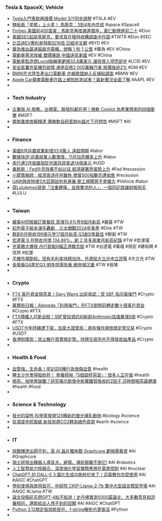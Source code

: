 ### Tesla & SpaceX; Vehicle
- [Tesla入門車款再降價 Model 3/Y同步調整](https://www.supermoto8.com/articles/12092) #TSLA #EV
- [無船員「星艦」上火星！ 馬斯克：3到4年內完成](https://news.ttv.com.tw/news/11210060015900I) #space #SpaceX
- [Forbes 美國前400富豪：馬斯克再度禪連寶座，黃仁勳擠進前二十](https://abmedia.io/forbes-400-elon-musk-get-number-one-again) #Elon
- [美國SEC起訴馬斯克，要求其在推特收購調查中作證](https://www.rfi.fr/tw/經貿/20231005-美國sec起訴馬斯克，要求其在推特收購調查中作證) #TWTR #Elon #SEC
- [比亞迪EV專利是特斯拉16倍 日經中文網](https://zh.cn.nikkei.com/industry/icar/53592-2023-10-07-05-00-02.html) #BYD #EV
- [華為推出最速超級充電樁，號稱 1 秒 1 公里](https://technews.tw/2023/10/07/huawei-ev-charger/) #華為 #EV #China
- [電動車需求放緩 鋰價暴跌 中國遠低美國](https://www.epochtimes.com/b5/23/10/6/n14089306.htm) #EV #China
- [電動車製造商Lucid每輛車虧損33.8萬美元 讓投資人望而卻步](https://m.cnyes.com/news/id/5341316) #LCID #EV
- [安全氣囊充氣機恐故障 通用召修2,000萬輛汽車 股價挫逾2%](https://news.cnyes.com/news/id/5340609) #GM #EV
- [BMW在大陸生產出口電動車 亦被歐盟納入反補貼調查](https://money.udn.com/money/amp/story/5603/7491040) #BMW #EV
- [Apple Car蘋果電動車在路上被拍到測試車？最新實況全面了解](https://mrmad.com.tw/apple-car-electric-actual-car-shooting) #AAPL #EV
-
- ### Tech Industry
- [企業版 AI 服務，台積電、聯發科都在用！微軟 Copilot 為產業帶來的四個衝擊](https://technews.tw/2023/10/07/copilot/) #MSFT
- [擺脫重度依賴輝達 傳微軟自研首款AI晶片下月問世](https://amp-news.cnyes.com/news/id/5341427) #MSFT #AI
-
- ### Finance
- [美國9月非農就業新增33.6萬人 遠超預期](https://news.cnyes.com/news/id/5341280) #labor
- [數據快評∶非農就業人數激增，11月加息概率上升](https://www.dailyfxasia.com/cn/feaarticle/20231006-9351.html) #labor
- [央行連2月拋匯阻貶外匯存底衰退14億美元](https://www.cardu.com.tw/news/detail.php?49899) #USD
- [桑默斯：Fed升息效果不如以往 經濟硬著陸風險上升](https://m.cnyes.com/news/id/5341447) #Fed #recession
- [小摩策略師：經濟衰退在所難免 標普500指數恐遭拋售](https://m.cnyes.com/news/id/5341295) #recession
- [UAW與底特律3大巨頭談判有進展 罷工規模將不會擴大](https://news.cnyes.com/news/id/5341439) #Vehicle #labor
- [穿Lululemon就是「注重健康、自我要求的人」，一個印記就讓財報飛天](https://tw.news.yahoo.com/穿lululemon就是「注重健康、自我要求的人」，一個印記就讓財報飛天-230053379.html) #LULU
-
- ### Taiwan
- [麗臺AI伺服器訂單看旺 周漲15.6%登8個月新高](https://news.cnyes.com/news/id/5341333) #麗臺 #TW
- [彩色電子紙未演先轟動　元太備戰2024年量產](https://www.digitimes.com.tw/tech/dt/n/shwnws.asp?id=0000675676_SWQ77HJY6GFYCP7SUUVAK) #EInk #TW
- [群創9月營收199億元登17個月新高 Q3創5季最佳](https://m.cnyes.com/news/id/5341317) #群創 #TW
- [宏達電 9 月營收月增 134.89%，創 2 年多來單月新高紀錄](https://finance.technews.tw/2023/10/06/htcs-september-revenue-hit-a-new-monthly-high-in-more-than-2-years/) #TW #宏達電
- [充電樁大爆發 內行欽點6檔正港概念股](https://www.ctee.com.tw/news/20231007700452-430201) #TW #台達電 #華城 #飛宏 #建和興 #信邦 #虹堡
- [手機市場飽和，但有毛利率持穩加持，外資給大立光中立評等](https://finance.technews.tw/2023/10/06/foreign-investors-give-largan-a-neutral-rating/) #大立光 #TW
- [長榮看Q4差於Q3 明年供需失衡 總座喊沉重](https://m.cnyes.com/news/id/5341111) #TW #長榮
-
- ### Crypto
- [FTX 客戶資金隨意拿！Gary Wang 出庭承認：受 SBF 指示裝後門](https://blockcast.it/2023/10/06/we-allowed-alameda-to-withdraw-unlimited-funds-gary-wang-testifies-at-sbf-trial/) #Crypto #FTX
- [華爾街日報：Alameda「利用後門」在FTX倒閉前轉走數十億客戶資金](https://www.blocktempo.com/before-ftx-went-bankrupt-employees-discovered-a-backdoor/) #Crypto #FTX
- [FTX債權人可能全賠！SBF曾投資的AI新創Anthropic估值暴漲5倍](https://www.blocktempo.com/ftx-creditors-could-get-full-recovery/) #Crypto #FTX
- [USDT今年陸續遭下架，加拿大證管局：將有條件開放穩定幣交易](https://abmedia.io/csa-clarifies-stablecoin-rules) #Crypto #USDT
- [香港財庫局：禁止散戶買賣穩定幣，持牌交易所也不得發收益產品](https://www.blocktempo.com/hong-kong-temporarily-does-not-allow-retail-stablecoin-trading/) #Crypto
-
- ### Health & Food
- [血管強，生命長！牢記這6種行為很傷血管](https://www.soundofhope.org/post/759391?lang=b5) #health
- [睡太少也會得脂肪肝！ 營養師揪「5個毀肝惡習」：很多人正在做](https://tw.news.yahoo.com/睡太少也會得脂肪肝-營養師揪-5個毀肝惡習-很多人正在做-013000586.html) #health
- [喝茶、咖啡會缺鐵？研究揭示飲食中影響鐵質吸收的2因子 這時間喝茶最健康](https://health.tvbs.com.tw/nutrition/342400) #health #food
-
- ### Science & Technology
- [發光的袋熊 科學家發現125種新的螢光哺乳動物](https://tomorrowsci.com/animals/20231005_03/) #biology #science
- [從濕度中抓取碳 新技術將CO2轉為綠色資源](https://tomorrowsci.com/environment/20231006_03/) #earth #science
-
- ### IT
- [挑戰輝達出師不利，英 AI 晶片獨角獸 Graphcore 虧損需募資](https://finance.technews.tw/2023/10/06/graphcore-need-more-money/) #AI #Graphcore
- [瑞士研發出機器人導盲犬，避障、導航都難不倒它!](https://www.techbang.com/posts/109389-switzerland-has-developed-a-robot-guide-dog-obstacle) #AI #robotics
- [人工智慧助力核融合，深度強化學習實際應用在電漿控制](https://technews.tw/2023/10/07/epfl-fusion-energy/) #AI #nuclear
- [ChatGPT 的 DALL-E 3 圖片生成功能終於來了！這篇教你怎麼使用](https://www.kocpc.com.tw/archives/514898) #AI #AIGC #ChatGPT
- [學術使用與商用皆可，中研院 CKIP-Llama-2-7b 繁中大型語言模型登場](https://technews.tw/2023/10/07/ckip-llama-2-7b/) #AI #AIGC #Llama #TW
- [論文投稿前先問GPT-4給不給過！史丹佛實測5000篇論文，大多數意見和評審相同，還能給出人想不到的回饋](https://www.techbang.com/posts/110207-gpt4-paper-opinions-human) #AI #AIGC #ChatGPT
- [Python 3.12穩定版效能提升，f-string解析也更靈活](https://www.ithome.com.tw/news/159145) #Python
-